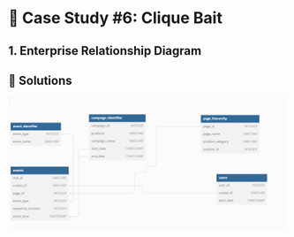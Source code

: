 
#  🦐 Case Study #6: Clique Bait

## 1. Enterprise Relationship Diagram

## 🚀 Solutions

![App Screenshot](https://raw.githubusercontent.com/Akhand-p-singh/8-Week-SQL-Challenge/master/Case%20Study%20%236%20-%20Clique%20Bait/Solution/er6%20task.png)
